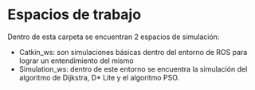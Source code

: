 # Espacios de trabajo
Dentro de esta carpeta se encuentran 2 espacios de simulación:
* Catkin_ws: son simulaciones básicas dentro del entorno de ROS para lograr un entendimiento del mismo
* Simulation_ws: dentro de este entorno se encuentra la simulación del algoritmo de Dijkstra, D* Lite y el algoritmo PSO.